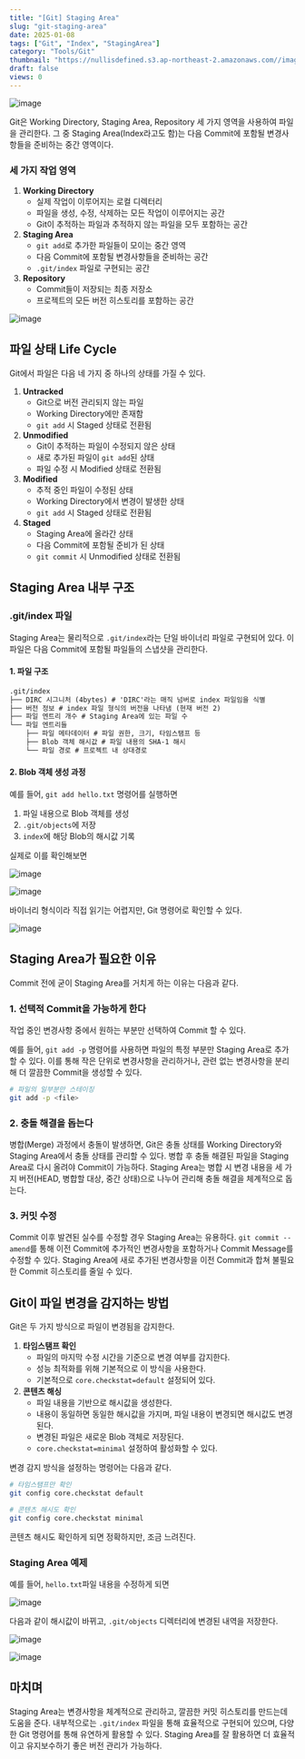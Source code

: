 ```yaml
---
title: "[Git] Staging Area"
slug: "git-staging-area"
date: 2025-01-08
tags: ["Git", "Index", "StagingArea"]
category: "Tools/Git"
thumbnail: "https://nullisdefined.s3.ap-northeast-2.amazonaws.com//images/dfeb95ba0c2ed042ed25f03b783c8b4e.png"
draft: false
views: 0
---
```

![image](https://nullisdefined.s3.ap-northeast-2.amazonaws.com//images/dfeb95ba0c2ed042ed25f03b783c8b4e.png)

Git은 Working Directory, Staging Area, Repository 세 가지 영역을 사용하여 파일을 관리한다. 그 중 Staging Area(Index라고도 함)는 다음 Commit에 포함될 변경사항들을 준비하는 중간 영역이다.

### 세 가지 작업 영역

1. **Working Directory**
	- 실제 작업이 이루어지는 로컬 디렉터리
	- 파일을 생성, 수정, 삭제하는 모든 작업이 이루어지는 공간
	- Git이 추적하는 파일과 추적하지 않는 파일을 모두 포함하는 공간
2. **Staging Area**
	- `git add`로 추가한 파일들이 모이는 중간 영역
	- 다음 Commit에 포함될 변경사항들을 준비하는 공간
	- `.git/index` 파일로 구현되는 공간
3. **Repository**
	- Commit들이 저장되는 최종 저장소
	- 프로젝트의 모든 버전 히스토리를 포함하는 공간

![image](https://nullisdefined.s3.ap-northeast-2.amazonaws.com//images/6f4b87d19d44200ad18949c163e825d8.png)

## 파일 상태 Life Cycle

Git에서 파일은 다음 네 가지 중 하나의 상태를 가질 수 있다.

1. **Untracked**
	- Git으로 버전 관리되지 않는 파일
	- Working Directory에만 존재함
	- `git add` 시 Staged 상태로 전환됨
1. **Unmodified**
	- Git이 추적하는 파일이 수정되지 않은 상태
	- 새로 추가된 파일이 `git add`된 상태
	- 파일 수정 시 Modified 상태로 전환됨
2. **Modified**
	- 추적 중인 파일이 수정된 상태
	- Working Directory에서 변경이 발생한 상태
	- `git add` 시 Staged 상태로 전환됨
1. **Staged**
	- Staging Area에 올라간 상태
	- 다음 Commit에 포함될 준비가 된 상태
	- `git commit` 시 Unmodified 상태로 전환됨

## Staging Area 내부 구조

### .git/index 파일

Staging Area는 물리적으로 `.git/index`라는 단일 바이너리 파일로 구현되어 있다. 이 파일은 다음 Commit에 포함될 파일들의 스냅샷을 관리한다.

#### 1. 파일 구조
```txt
.git/index
├── DIRC 시그니처 (4bytes) # 'DIRC'라는 매직 넘버로 index 파일임을 식별
├── 버전 정보 # index 파일 형식의 버전을 나타냄 (현재 버전 2)
├── 파일 엔트리 개수 # Staging Area에 있는 파일 수
└── 파일 엔트리들
    ├── 파일 메타데이터 # 파일 권한, 크기, 타임스탬프 등
    ├── Blob 객체 해시값 # 파일 내용의 SHA-1 해시
    └── 파일 경로 # 프로젝트 내 상대경로
```

#### 2. Blob 객체 생성 과정

예를 들어, `git add hello.txt` 명령어를 실행하면

1. 파일 내용으로 Blob 객체를 생성
2. `.git/objects`에 저장
3. `index`에 해당 Blob의 해시값 기록

실제로 이를 확인해보면

![image](https://nullisdefined.s3.ap-northeast-2.amazonaws.com//images/c3d628bcb03ac8ec99b1961638b9669d.png)

![image](https://nullisdefined.s3.ap-northeast-2.amazonaws.com//images/f0193f43d04aea85a664f823d591e85c.png)

바이너리 형식이라 직접 읽기는 어렵지만, Git 명령어로 확인할 수 있다.

![image](https://nullisdefined.s3.ap-northeast-2.amazonaws.com//images/115bed5103cdac654db6cd9adb0cf775.png)

## Staging Area가 필요한 이유

Commit 전에 굳이 Staging Area를 거치게 하는 이유는 다음과 같다.

### 1. 선택적 Commit을 가능하게 한다

작업 중인 변경사항 중에서 원하는 부분만 선택하여 Commit 할 수 있다.

예를 들어, `git add -p` 명령어를 사용하면 파일의 특정 부분만 Staging Area로 추가할 수 있다. 이를 통해 작은 단위로 변경사항을 관리하거나, 관련 없는 변경사항을 분리해 더 깔끔한 Commit을 생성할 수 있다.

```bash
# 파일의 일부분만 스테이징
git add -p <file>
```

### 2. 충돌 해결을 돕는다

병합(Merge) 과정에서 충돌이 발생하면, Git은 충돌 상태를 Working Directory와 Staging Area에서 충돌 상태를 관리할 수 있다. 병합 후 충돌 해결된 파일을 Staging Area로 다시 올려야 Commit이 가능하다. Staging Area는 병합 시 변경 내용을 세 가지 버전(HEAD, 병합할 대상, 중간 상태)으로 나누어 관리해 충돌 해결을 체계적으로 돕는다.

### 3. 커밋 수정

Commit 이후 발견된 실수를 수정할 경우 Staging Area는 유용하다. `git commit --amend`를 통해 이전 Commit에 추가적인 변경사항을 포함하거나 Commit Message를 수정할 수 있다. Staging Area에 새로 추가된 변경사항을 이전 Commit과 합쳐 불필요한 Commit 히스토리를 줄일 수 있다.

## Git이 파일 변경을 감지하는 방법

Git은 두 가지 방식으로 파일이 변경됨을 감지한다.

1. **타임스탬프 확인**
	- 파일의 마지막 수정 시간을 기준으로 변경 여부를 감지한다.
	- 성능 최적화를 위해 기본적으로 이 방식을 사용한다.
	- 기본적으로 `core.checkstat=default` 설정되어 있다.
2. **콘텐츠 해싱**
	- 파일 내용을 기반으로 해시값을 생성한다. 
	- 내용이 동일하면 동일한 해시값을 가지며, 파일 내용이 변경되면 해시값도 변경된다.
	- 변경된 파일은 새로운 Blob 객체로 저장된다.
	- `core.checkstat=minimal` 설정하여 활성화할 수 있다.

변경 감지 방식을 설정하는 명령어는 다음과 같다.

```bash
# 타임스탬프만 확인
git config core.checkstat default

# 콘텐츠 해시도 확인
git config core.checkstat minimal
```

콘텐츠 해시도 확인하게 되면 정확하지만, 조금 느려진다.

### Staging Area 예제

예를 들어, `hello.txt`파일 내용을 수정하게 되면

![image](https://nullisdefined.s3.ap-northeast-2.amazonaws.com//images/a7b85aa0b557508501931cd153c2002c.png)

다음과 같이 해시값이 바뀌고, `.git/objects` 디렉터리에 변경된 내역을 저장한다.

![image](https://nullisdefined.s3.ap-northeast-2.amazonaws.com//images/b5df508d06498587a9982790455b947e.png)

![image](https://nullisdefined.s3.ap-northeast-2.amazonaws.com//images/1149d1672f02fcf42d1898be3c3badbf.png)

## 마치며

Staging Area는 변경사항을 체계적으로 관리하고, 깔끔한 커밋 히스토리를 만드는데 도움을 준다. 내부적으로는 `.git/index` 파일을 통해 효율적으로 구현되어 있으며, 다양한 Git 명령어를 통해 유연하게 활용할 수 있다. Staging Area를 잘 활용하면 더 효율적이고 유지보수하기 좋은 버전 관리가 가능하다.